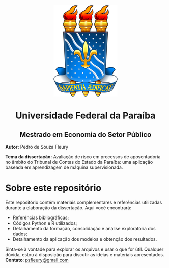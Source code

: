 <div align="center"><img src="Brasão_UFPB.png" alt="UFPB"></div>

<h1 align="center">Universidade Federal da Paraíba</h1>

<h2 align="center">Mestrado em Economia do Setor Público</h2>

**Autor:** Pedro de Souza Fleury

**Tema da dissertação:** Avaliação de risco em processos de aposentadoria no âmbito do Tribunal de Contas do Estado da Paraíba: uma aplicação baseada em aprendizagem de máquina supervisionada.

# Sobre este repositório

Este repositório contém materiais complementares e referências utilizadas durante a elaboração da dissertação. Aqui você encontrará:

- Referências bibliográficas;
- Códigos Python e R utilizados;
- Detalhamento da formação, consolidação e análise exploratória dos dados;
- Detalhamento da aplicação dos modelos e obtenção dos resultados.

Sinta-se à vontade para explorar os arquivos e usar o que for útil. 
Qualquer dúvida, estou à disposição para discutir as ideias e materiais apresentados.
**Contato**: psfleury@gmail.com
